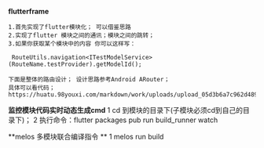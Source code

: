 **flutterframe**
   
    1.首先实现了flutter模块化； 可以借鉴思路
    2.实现了flutter 模块之间的通讯；模块之间的跳转；
    3.如果你获取某个模块中的内容 你可以这样写：
    
     RouteUtils.navigation<ITestModelService>(RouteName.testProvider).getModelId();
   
    下面是整体的路由设计； 设计思路参考Android ARouter；
    具体可以看代码；
    https://huatu.98youxi.com/markdown/work/uploads/upload_05d3b6a7c962d489882a690dd92276e1.png


**监控模块代码实时动态生成cmd**
1 cd 到模块的目录下(子模块必须cd到自己的目录下)；
2 执行命令：flutter packages pub run build_runner watch

**melos 多模块联合编译指令 **
1 melos run build
 
 
 
